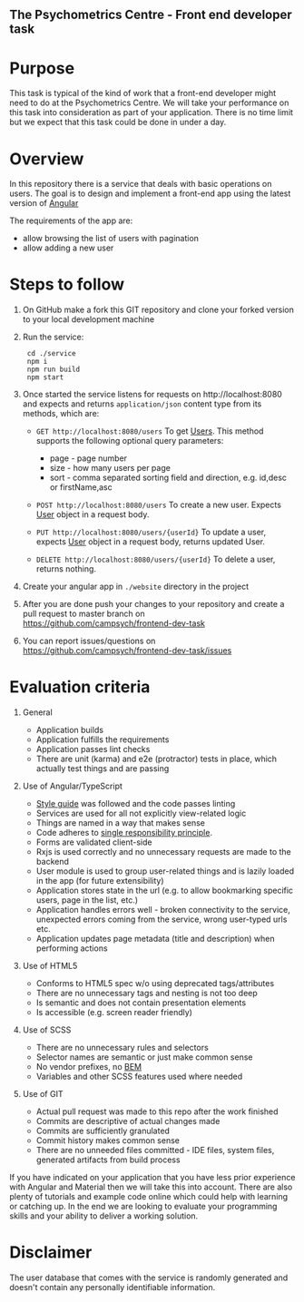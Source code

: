 The Psychometrics Centre - Front end developer task
---------------------------------------------------

Purpose
========

This task is typical of the kind of work that a front-end developer might need to do at the Psychometrics Centre. We will take your performance on this task into consideration as part of your application. There is no time limit but we expect that this task could be done in under a day.

Overview
========
In this repository there is a service that deals with basic operations on users. 
The goal is to design and implement a front-end app using the latest version of [Angular](https://angular.io/)

The requirements of the app are:

- allow browsing the list of users with pagination
- allow adding a new user

Steps to follow
===============

1. On GitHub make a fork this GIT repository and clone your forked version to your local development machine

2. Run the service:
        
        cd ./service
        npm i
        npm run build
        npm start
        
3. Once started the service listens for requests on http://localhost:8080 and expects and returns `application/json` content type from 
its methods, which are:

    - `GET http://localhost:8080/users`
    To get [Users](./service/src/user/user.ts). This method supports the following optional query parameters:
        
        * page - page number
        * size - how many users per page
        * sort - comma separated sorting field and direction, e.g. id,desc or firstName,asc  

    - `POST http://localhost:8080/users`
    To create a new user. Expects [User](./service/src/user/user.ts) object in a request body.
        
    - `PUT http://localhost:8080/users/{userId}`
    To update a user, expects [User](./service/src/user/user.ts) object in a request body, returns updated User.        
        
    - `DELETE http://localhost:8080/users/{userId}`
    To delete a user, returns nothing.

4. Create your angular app in `./website` directory in the project 

5. After you are done push your changes to your repository and create a pull request to master branch on 
https://github.com/campsych/frontend-dev-task 

6. You can report issues/questions on https://github.com/campsych/frontend-dev-task/issues

Evaluation criteria
===================

1. General
    - Application builds
    - Application fulfills the requirements
    - Application passes lint checks
    - There are unit (karma) and e2e (protractor) tests in place, which actually test things and are passing

2. Use of Angular/TypeScript
    - [Style guide](https://angular.io/guide/styleguide) was followed and the code passes linting
    - Services are used for all not explicitly view-related logic
    - Things are named in a way that makes sense
    - Code adheres to [single responsibility principle](https://en.wikipedia.org/wiki/SOLID).
    - Forms are validated client-side
    - Rxjs is used correctly and no unnecessary requests are made to the backend
    - User module is used to group user-related things and is lazily loaded in the app (for future extensibility)
    - Application stores state in the url (e.g. to allow bookmarking specific users, page in the list, etc.)
    - Application handles errors well - broken connectivity to the service, unexpected errors coming from the service, 
    wrong user-typed urls etc.
   - Application updates page metadata (title and description) when performing actions

3. Use of HTML5
    - Conforms to HTML5 spec w/o using deprecated tags/attributes 
    - There are no unnecessary tags and nesting is not too deep
    - Is semantic and does not contain presentation elements
    - Is accessible (e.g. screen reader friendly)
    
4. Use of SCSS
    - There are no unnecessary rules and selectors
    - Selector names are semantic or just make common sense
    - No vendor prefixes, no [BEM](http://getbem.com/)   
    - Variables and other SCSS features used where needed
    
5. Use of GIT
    - Actual pull request was made to this repo after the work finished  
    - Commits are descriptive of actual changes made
    - Commits are sufficiently granulated
    - Commit history makes common sense
    - There are no unneeded files committed - IDE files, system files, generated artifacts from build process
    
If you have indicated on your application that you have less prior experience with Angular and Material then we will take this into account. There are also plenty of tutorials and example code online which could help with learning or catching up. 
In the end we are looking to evaluate your programming skills and your ability to deliver a working solution. 

Disclaimer
==========
The user database that comes with the service is randomly generated and doesn't contain any personally identifiable information.
